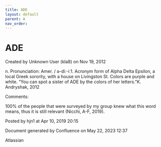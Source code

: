 ```yaml
---
title: ADE
layout: default
parent: A
nav_order:
---
```


# ADE

Created by  Unknown User (kla8) on Nov 19, 2012

n. Pronunciation: Amer. / ə-diː-iː1. Acronym form of Alpha Delta Epsilon, a local Greek sorority, with a house on Livingston St. Colors are purple and white. “You can spot a sister of ADE by the colors of her letters.”K. Andryshak, 2012

Comments:

100% of the people that were surveyed by my group knew what this word means, thus it is still relevant (Nicchi, A-F, 2019). 

Posted by hjn1 at Apr 10, 2019 20:15

Document generated by Confluence on May 22, 2023 12:37

Atlassian
